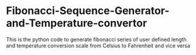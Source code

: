 # Fibonacci-Sequence-Generator-and-Temperature-convertor
This is the python code to generate fibonacci series of user defined length and temperature conversion scale from Celsius to Fahrenheit and vice versa
